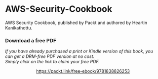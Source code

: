 


# AWS-Security-Cookbook
AWS Security Cookbook, published by Packt and authored by Heartin Kanikathottu.
### Download a free PDF

 <i>If you have already purchased a print or Kindle version of this book, you can get a DRM-free PDF version at no cost.<br>Simply click on the link to claim your free PDF.</i>
<p align="center"> <a href="https://packt.link/free-ebook/9781838826253">https://packt.link/free-ebook/9781838826253 </a> </p>